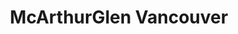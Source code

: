 ---
title: "McArthurGlen Vancouver"
url: /richmond/mcarthurglen-vancouver/
shop: Einkaufszentrum
---